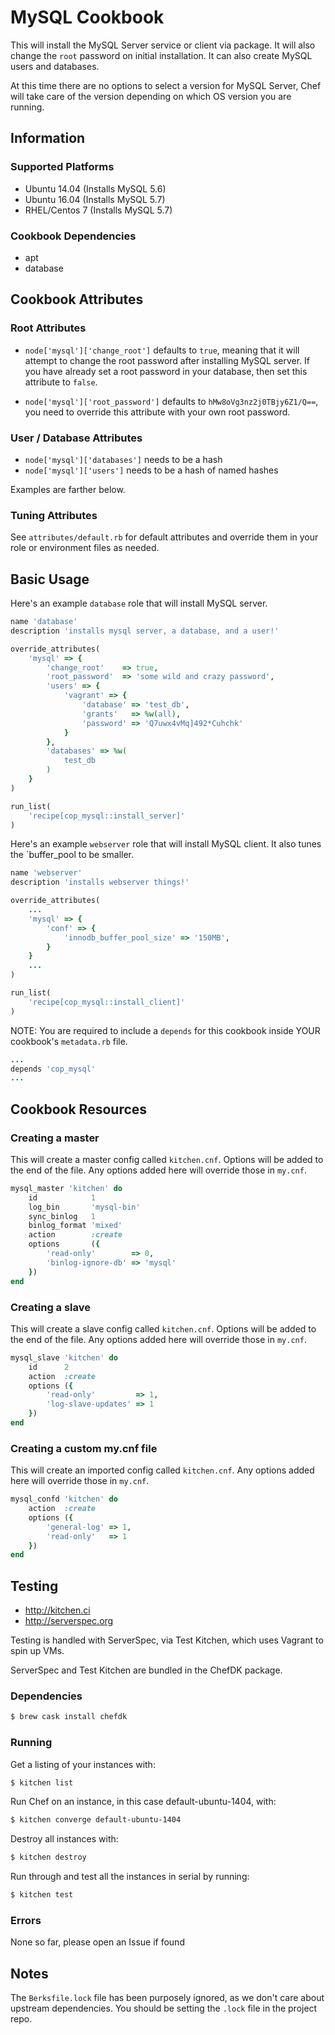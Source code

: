 # MySQL Cookbook
This will install the MySQL Server service or client via package. It will also
change the `root` password on initial installation. It can also create MySQL
users and databases.

At this time there are no options to select a version for MySQL Server, Chef will
take care of the version depending on which OS version you are running.

## Information
### Supported Platforms
- Ubuntu 14.04 (Installs MySQL 5.6)
- Ubuntu 16.04 (Installs MySQL 5.7)
- RHEL/Centos 7 (Installs MySQL 5.7)

### Cookbook Dependencies
- apt
- database

## Cookbook Attributes
### Root Attributes
* `node['mysql']['change_root']` defaults to `true`, meaning that it will
  attempt to change the root password after installing MySQL server. If you have
already set a root password in your database, then set this attribute to `false`.

* `node['mysql']['root_password']` defaults to `hMw8oVg3nz2j0TBjy6Z1/Q==`,
you need to override this attribute with your own root password.

### User / Database Attributes
* `node['mysql']['databases']` needs to be a hash
* `node['mysql']['users']` needs to be a hash of named hashes

Examples are farther below.

### Tuning Attributes
See `attributes/default.rb` for default attributes and override them in your
role or environment files as needed.

## Basic Usage
Here's an example `database` role that will install MySQL server.

```ruby
name 'database'
description 'installs mysql server, a database, and a user!'

override_attributes(
    'mysql' => {
        'change_root'    => true,
        'root_password'  => 'some wild and crazy password',
        'users' => {
            'vagrant' => {
                'database' => 'test_db',
                'grants'   => %w(all),
                'password' => 'Q7uwx4vMq]492*Cuhchk'
            }
        },
        'databases' => %w(
            test_db
        )
    }
)

run_list(
    'recipe[cop_mysql::install_server]'
)
```

Here's an example `webserver` role that will install MySQL client. It also tunes
the `buffer_pool to be smaller.

```ruby
name 'webserver'
description 'installs webserver things!'

override_attributes(
    ...
    'mysql' => {
        'conf' => {
            'innodb_buffer_pool_size' => '150MB',
        }
    }
    ...
)

run_list(
    'recipe[cop_mysql::install_client]'
)
```

NOTE: You are required to include a `depends` for this cookbook inside YOUR cookbook's `metadata.rb` file.

```ruby
...
depends 'cop_mysql'
...
```

## Cookbook Resources
### Creating a master
This will create a master config called `kitchen.cnf`. Options will be added to the end of the file. Any options added here will override those in `my.cnf`.

```ruby
mysql_master 'kitchen' do
    id            1
    log_bin       'mysql-bin'
    sync_binlog   1
    binlog_format 'mixed'
    action        :create
    options       ({
        'read-only'        => 0,
        'binlog-ignore-db' => 'mysql'
    })
end
```

### Creating a slave
This will create a slave config called `kitchen.cnf`. Options will be added to the end of the file. Any options added here will override those in `my.cnf`.

```ruby
mysql_slave 'kitchen' do
    id      2
    action  :create
    options ({
        'read-only'         => 1,
        'log-slave-updates' => 1
    })
end
```

### Creating a custom my.cnf file
This will create an imported config called `kitchen.cnf`. Any options added here will override those in `my.cnf`.

```ruby
mysql_confd 'kitchen' do
    action  :create
    options ({
        'general-log' => 1,
        'read-only'   => 1
    })
end
```

## Testing
* http://kitchen.ci
* http://serverspec.org

Testing is handled with ServerSpec, via Test Kitchen, which uses Vagrant to spin up VMs.

ServerSpec and Test Kitchen are bundled in the ChefDK package.

### Dependencies
```bash
$ brew cask install chefdk
```

### Running
Get a listing of your instances with:

```bash
$ kitchen list
```

Run Chef on an instance, in this case default-ubuntu-1404, with:

```bash
$ kitchen converge default-ubuntu-1404
```

Destroy all instances with:

```bash
$ kitchen destroy
```

Run through and test all the instances in serial by running:

```bash
$ kitchen test
```

### Errors
None so far, please open an Issue if found

## Notes
The `Berksfile.lock` file has been purposely ignored, as we don't care about
upstream dependencies. You should be setting the `.lock` file in the project
repo.
